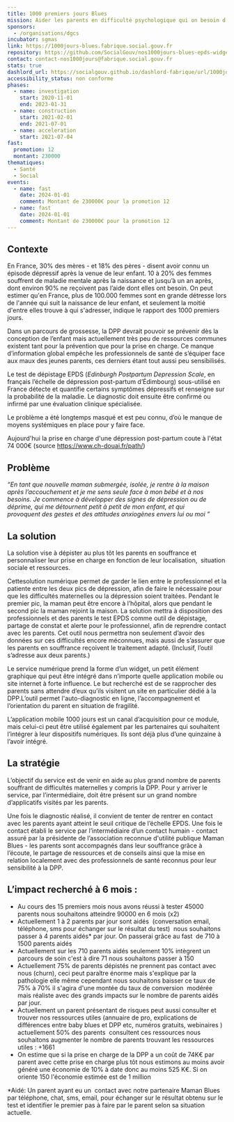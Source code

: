 ```yaml
---
title: 1000 premiers jours Blues
mission: Aider les parents en difficulté psychologique qui on besoin d’écoute et les orienter vers les bons professionnels de santé
sponsors:
  - /organisations/dgcs
incubator: sgmas
link: https://1000jours-blues.fabrique.social.gouv.fr
repository: https://github.com/SocialGouv/nos1000jours-blues-epds-widget
contact: contact-nos1000jours@fabrique.social.gouv.fr
stats: true
dashlord_url: https://socialgouv.github.io/dashlord-fabrique/url/1000jours-blues-fabrique-social-gouv-fr/
accessibility_status: non conforme
phases:
  - name: investigation
    start: 2020-11-01
    end: 2023-01-31
  - name: construction
    start: 2021-02-01
    end: 2021-07-01
  - name: acceleration
    start: 2021-07-04
fast:
  promotion: 12
  montant: 230000
thematiques:
  - Santé
  - Social
events:
  - name: fast
    date: 2024-01-01
    comment: Montant de 230000€ pour la promotion 12
  - name: fast
    date: 2024-01-01
    comment: Montant de 230000€ pour la promotion 12
---
```

## Contexte

En France, 30% des mères - et 18% des pères - disent avoir connu un épisode dépressif après la venue de leur enfant. 10 à 20% des femmes souffrent de maladie mentale après la naissance et jusqu’à un an après, dont environ 90% ne reçoivent pas l’aide dont elles ont besoin. On peut estimer qu'en France, plus de 100.000 femmes sont en grande détresse lors de l'année qui suit la naissance de leur enfant, et seulement la moitié d'entre elles trouve à qui s'adresser, indique le rapport des 1000 premiers jours.

Dans un parcours de grossesse, la DPP devrait pouvoir se prévenir dès la conception de l’enfant mais actuellement très peu de ressources communes existent tant pour la prévention que pour la prise en charge. Ce manque d’information global empêche les professionnels de santé de s’équiper face aux maux des jeunes parents, ces derniers étant tout aussi peu sensibilisés.

Le test de dépistage EPDS (*Edinburgh Postpartum Depression Scale*, en français l’échelle de dépression post-partum d’Édimbourg) sous-utilisé en France détecte et quantifie certains symptômes dépressifs et renseigne sur la probabilité de la maladie. Le diagnostic doit ensuite être confirmé ou infirmé par une évaluation clinique spécialisée.

Le problème a été longtemps masqué et est peu connu, d’où le manque de moyens systémiques en place pour y faire face.

Aujourd'hui la prise en charge d'une dépression post-partum coute à l'état 74 000€ (source https://www.ch-douai.fr/path/)

## Problème

*“En tant que nouvelle maman submergée, isolée, je rentre à la maison après l’accouchement et je me sens seule face à mon bébé et à nos besoins. Je commence à développer des signes de dépression ou de déprime, qui me détournent petit à petit de mon enfant, et qui provoquent des gestes et des attitudes anxiogènes envers lui ou moi ”*

## La solution

La solution vise à dépister au plus tôt les parents en souffrance et personnaliser leur prise en charge en fonction de leur localisation,  situation sociale et ressources.

Cettesolution numérique permet de garder le lien entre le professionnel et la patiente entre les deux pics de dépression, afin de faire le nécessaire pour que les difficultés maternelles ou la dépression soient traitées. Pendant le premier pic, la maman peut être encore à l’hôpital, alors que pendant le second pic la maman rejoint la maison. La solution mettra à disposition des professionnels et des parents le test EPDS comme outil de dépistage, partage de constat et alerte pour le professionnel, afin de reprendre contact avec les parents. Cet outil nous permettra non seulement d’avoir des données sur ces difficultés encore méconnues, mais aussi de s’assurer que les parents en souffrance reçoivent le traitement adapté. (Inclusif, l’outil s’adresse aux deux parents.)

Le service numérique prend la forme d’un widget, un petit élément graphique qui peut être intégré dans n’importe quelle application mobile ou site internet à forte influence. Le but recherché est de se rapprocher des parents sans attendre d’eux qu’ils visitent un site en particulier dédié à la DPP.L’outil permet l'auto-diagnostic en ligne, l’accompagnement et l’orientation du parent en situation de fragilité.

L’application mobile 1000 jours est un canal d’acquisition pour ce module, mais celui-ci peut être utilisé également par les partenaires qui souhaitent l’intégrer à leur dispositifs numériques. Ils sont déjà plus d’une quinzaine à l’avoir intégré.

## La stratégie

L’objectif du service est de venir en aide au plus grand nombre de parents souffrant de difficultés maternelles y compris la DPP. Pour y arriver le service, par l’intermédiaire, doit être présent sur un grand nombre d’applicatifs visités par les parents.

Une fois le diagnostic réalisé, il convient de tenter de rentrer en contact avec les parents ayant atteint le seuil critique de l’échelle EPDS. Une fois le contact établi le service par l’intermédiaire d’un contact humain - contact assuré par la présidente de l’association reconnue d'utilité publique Maman Blues - les parents sont accompagnés dans leur souffrance grâce à l’écoute, le partage de ressources et de conseils ainsi que la mise en relation localement avec des professionnels de santé reconnus pour leur sensibilité à la DPP.

## L’impact recherché à 6 mois :

* Au cours des 15 premiers mois nous avons réussi à tester 45000  parents nous souhaitons atteindre 90000 en 6 mois (x2)
* Actuellement 1 à 2 parents par jour sont aidés  (conversation email, téléphone, sms pour échanger sur le résultat du test)  nous souhaitons passer à 4 parents aidés* par jour. On passerai grâce au fast  de 710 à 1500 parents aidés
* Actuellement sur les 710 parents aidés seulement 10% intègrent un parcours de soin c'est à dire 71 nous souhaitons passer à 150
* Actuellement 75% de parents dépistés ne prennent pas contact avec nous (churn), ceci peut paraître énorme mais s'explique par la pathologie elle même cependant nous souhaitons baisser ce taux de 75% à 70% il s'agira d'une montée du taux de conversion  modérée mais réaliste avec des grands impacts sur le nombre de parents aidés par jour.
* Actuellement un parent présentant de risques peut aussi consulter et trouver nos ressources utiles (annuaire de pro, explications de différences entre baby blues et DPP etc, numéros gratuits, webinaires ) actuellement 50% des parents  consultent ces ressources nous souhaitons augmenter le nombre de parents trouvant les ressources utiles : +1661
* On estime que si la prise en charge de la DPP a un coût de 74K€ par parent avec cette prise en charge plus tôt nous estimons au moins avoir généré une économie de 10% à date donc au moins 525 K€. Si on oriente 150 l'économie estimée est de 1 million

\*Aidé: Un parent ayant eu un  contact avec notre partenaire Maman Blues par téléphone, chat, sms, email, pour échanger sur le résultat obtenu sur le test et identifier le premier pas à faire par le parent selon sa situation actuelle.
